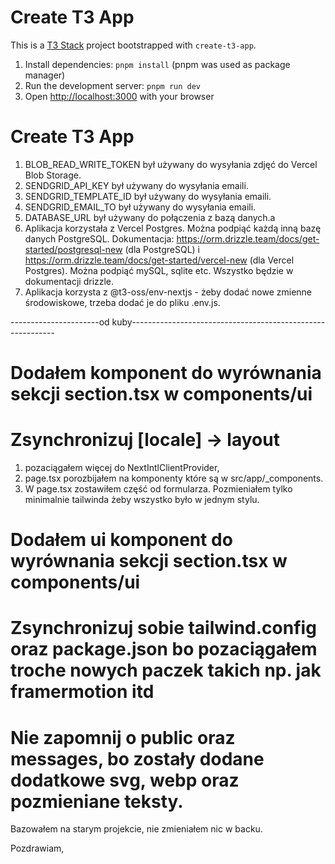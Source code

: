 # Create T3 App
This is a [T3 Stack](https://create.t3.gg/) project bootstrapped with `create-t3-app`.

1. Install dependencies: `pnpm install` (pnpm was used as package manager)
2. Run the development server: `pnpm run dev`
3. Open [http://localhost:3000](http://localhost:3000) with your browser

# Create T3 App
1. BLOB_READ_WRITE_TOKEN był używany do wysyłania zdjęć do Vercel Blob Storage.
2. SENDGRID_API_KEY był używany do wysyłania emaili.
3. SENDGRID_TEMPLATE_ID był używany do wysyłania emaili.
4. SENDGRID_EMAIL_TO był używany do wysyłania emaili.
5. DATABASE_URL był używany do połączenia z bazą danych.a
6. Aplikacja korzystała z Vercel Postgres. Można podpiąć każdą inną bazę danych PostgreSQL. Dokumentacja: https://orm.drizzle.team/docs/get-started/postgresql-new (dla PostgreSQL) i https://orm.drizzle.team/docs/get-started/vercel-new (dla Vercel Postgres). Można podpiąć mySQL, sqlite etc. Wszystko będzie w dokumentacji drizzle.
7. Aplikacja korzysta z @t3-oss/env-nextjs - żeby dodać nowe zmienne środowiskowe, trzeba dodać je do pliku .env.js.

----------------------od kuby-----------------------------------------------------------
# Dodałem komponent do wyrównania sekcji section.tsx w components/ui
# Zsynchronizuj [locale] -> layout 
1. pozaciągałem więcej do NextIntlClientProvider, 
2. page.tsx porozbijałem na komponenty które są w src/app/_components. 
3. W page.tsx zostawiłem część od formularza. Pozmieniałem tylko minimalnie tailwinda żeby wszystko było w jednym stylu. 

# Dodałem ui komponent do wyrównania sekcji section.tsx w components/ui 

# Zsynchronizuj sobie tailwind.config oraz package.json bo pozaciągałem troche nowych paczek takich np. jak framermotion itd

# Nie zapomnij o public oraz messages, bo zostały dodane dodatkowe svg, webp oraz pozmieniane teksty.
Bazowałem na starym projekcie, nie zmieniałem nic w backu. 

Pozdrawiam, 